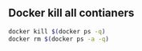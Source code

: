 ## Docker kill all contianers

```bash
docker kill $(docker ps -q)
docker rm $(docker ps -a -q)
```
<!--stackedit_data:
eyJoaXN0b3J5IjpbLTQ3MDY3OTc5MF19
-->